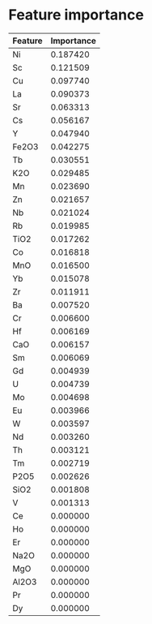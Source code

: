 # Feature importance

|Feature|Importance|
| ---------- | ---------- |
| Ni | 0.187420 |
| Sc | 0.121509 |
| Cu | 0.097740 |
| La | 0.090373 |
| Sr | 0.063313 |
| Cs | 0.056167 |
| Y | 0.047940 |
| Fe2O3 | 0.042275 |
| Tb | 0.030551 |
| K2O | 0.029485 |
| Mn | 0.023690 |
| Zn | 0.021657 |
| Nb | 0.021024 |
| Rb | 0.019985 |
| TiO2 | 0.017262 |
| Co | 0.016818 |
| MnO | 0.016500 |
| Yb | 0.015078 |
| Zr | 0.011911 |
| Ba | 0.007520 |
| Cr | 0.006600 |
| Hf | 0.006169 |
| CaO | 0.006157 |
| Sm | 0.006069 |
| Gd | 0.004939 |
| U | 0.004739 |
| Mo | 0.004698 |
| Eu | 0.003966 |
| W | 0.003597 |
| Nd | 0.003260 |
| Th | 0.003121 |
| Tm | 0.002719 |
| P2O5 | 0.002626 |
| SiO2 | 0.001808 |
| V | 0.001313 |
| Ce | 0.000000 |
| Ho | 0.000000 |
| Er | 0.000000 |
| Na2O | 0.000000 |
| MgO | 0.000000 |
| Al2O3 | 0.000000 |
| Pr | 0.000000 |
| Dy | 0.000000 |
